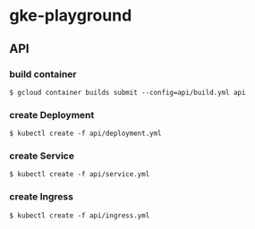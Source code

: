 # gke-playground

## API

### build container

```
$ gcloud container builds submit --config=api/build.yml api
```

### create Deployment

```
$ kubectl create -f api/deployment.yml
```

### create Service

```
$ kubectl create -f api/service.yml
```

### create Ingress

```
$ kubectl create -f api/ingress.yml
```
